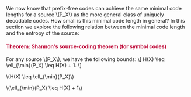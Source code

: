<p>We now know that prefix-free codes can achieve the same minimal code lengths for a source \(P_X\) as the more general class of uniquely decodable codes. How small is this minimal code length in general? In this section we explore the following relation between the minimal code length and the entropy of the source:</p>
<div class="content-box pad-box-mini border border-trbl border-round">
<h4 style="color: #bc0031;"><strong>Theorem: Shannon's source-coding theorem (for symbol codes)</strong></h4>
For any source \(P_X\), we have the following bounds: \[ H(X) \leq \ell_{\min}(P_X) \leq H(X) + 1. \]
<p><span class="element_toggler" role="button" aria-controls="group7" aria-label="Toggler" aria-expanded="false"><span class="Button">\(H(X) \leq \ell_{\min}(P_X)\)</span></span></p>
<div id="group7" style="display: none;">
<div class="content-box">The proof relies on Kraft's inequality. Let \(C\) be a code, and write \(\ell_x\) for \(\ell(C(x))\) as a notational convenience. For the lower bound, we have that \begin{align} H(X) - \ell_C(P_X) &amp;= - \sum_{x \in {\cal X}} P_X(x) \log(P_X(x)) - \sum_{x \in X} P_X(x) \ell_x\\ &amp;= \sum_{x \in {\cal X}} P_X(x) \left(-\log(P_X(x)) - \log\left(2^{\ell_x}\right)\right)\\ &amp;= \sum_{x \in {\cal X}} P_X(x) \log \left(\frac{1}{P_X(x)\cdot 2^{\ell_x}}\right)\\ &amp;\leq \log\left(\sum_{x \in {\cal X}} \frac{1}{2^{\ell_x}}\right) &amp;&amp;\mbox{(by Jensen's inequality)}\\ &amp;\leq \log(1) = 0&amp;&amp;\mbox{(by Kraft's inequality)} \end{align}</div>
</div>
<p><span class="element_toggler" role="button" aria-controls="group8" aria-label="Toggler" aria-expanded="false"><span class="Button">\(\ell_{\min}(P_X) \leq H(X) + 1\)</span></span></p>
<div id="group8" style="display: none;">
<div class="content-box">For the upper bound, let us denote by \(\ell_x\) the surprisal value in bits rounded up to the next integer, i.e. for any \(x \in {\cal X}\),
\begin{align}
\ell_x := \left\lceil\log\frac{1}{P_X(x)}\right\rceil,
\end{align}
and note that
\begin{align}
\sum_{x \in {\cal X}} 2^{-\ell_x} \leq \sum_{x \in {\cal X}} 2^{-\log\frac{1}{P_X(x)}} = \sum_{x \in {\cal X}} P_X(x) = 1.
\end{align}
Therefore, by Kraft's inequality, there exists a prefix-free code \(C\) such that \(\ell(C(x)) = \ell_x\) for all \(x \in {\cal X}\). This code satisfies
\begin{align}
\ell_C(P_X) &amp;= \sum_{x \in {\cal X}} P_X(x) \ell_x \\
&amp;\leq \sum_{x \in {\cal X}} P_X(x) \left(\log \frac{1}{P_X(x)} + 1 \right)\\
&amp;= -\sum_{x \in {\cal X}} P_X(x)\log P_X(x) + \sum_{x \in {\cal X}} P_X(x) \\
&amp;= H(X) + 1.
\end{align}
We have thus constructed a code \(C\) with \(\ell_C(P_X) \leq H(X) + 1\), so \(\ell_{\min}(P_X) \leq H(X) + 1\).
</div>
</div>

</div>